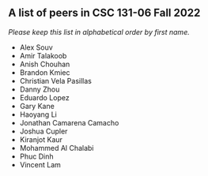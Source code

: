 A list of peers in CSC 131-06 Fall 2022
--------------------------------------------------

*Please keep this list in alphabetical order by first name.*
* Alex Souv
* Amir Talakoob
* Anish Chouhan
* Brandon Kmiec
* Christian Vela Pasillas
* Danny Zhou
* Eduardo Lopez
* Gary Kane
* Haoyang Li 
* Jonathan Camarena Camacho
* Joshua Cupler
* Kiranjot Kaur
* Mohammed Al Chalabi
* Phuc Dinh
* Vincent Lam